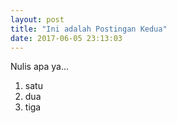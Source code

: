 ```yaml
---
layout: post
title: "Ini adalah Postingan Kedua"
date: 2017-06-05 23:13:03
---
```


Nulis apa ya...

1. satu
2. dua
3. tiga